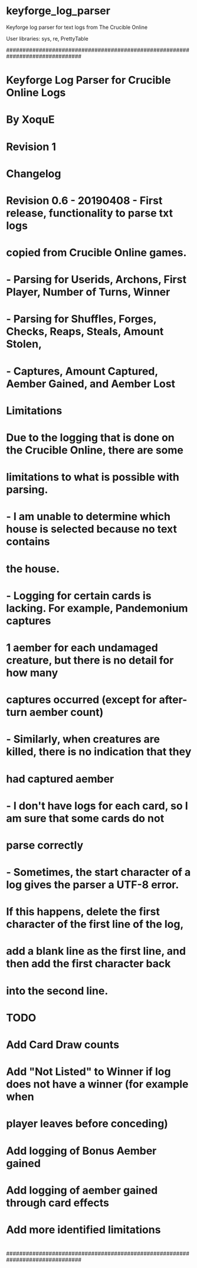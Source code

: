 # keyforge_log_parser
Keyforge log parser for text logs from The Crucible Online

User libraries: sys, re, PrettyTable

###############################################################################
# Keyforge Log Parser for Crucible Online Logs
# By XoquE
# Revision 1
#
# Changelog
# Revision 0.6 - 20190408 - First release, functionality to parse txt logs
# copied from Crucible Online games.
# - Parsing for Userids, Archons, First Player, Number of Turns, Winner
# - Parsing for Shuffles, Forges, Checks, Reaps, Steals, Amount Stolen,
# - Captures, Amount Captured, Aember Gained, and Aember Lost
#
# Limitations
# Due to the logging that is done on the Crucible Online, there are some
# limitations to what is possible with parsing.
# - I am unable to determine which house is selected because no text contains
#   the house.
# - Logging for certain cards is lacking.  For example, Pandemonium captures
#   1 aember for each undamaged creature, but there is no detail for how many
#   captures occurred (except for after-turn aember count)
# - Similarly, when creatures are killed, there is no indication that they
#   had captured aember
# - I don't have logs for each card, so I am sure that some cards do not
#   parse correctly
# - Sometimes, the start character of a log gives the parser a UTF-8 error.
#   If this happens, delete the first character of the first line of the log,
#   add a blank line as the first line, and then add the first character back
#   into the second line.
#
# TODO
# Add Card Draw counts
# Add "Not Listed" to Winner if log does not have a winner (for example when
#   player leaves before conceding)
# Add logging of Bonus Aember gained
# Add logging of aember gained through card effects
# Add more identified limitations
#
#
###############################################################################
